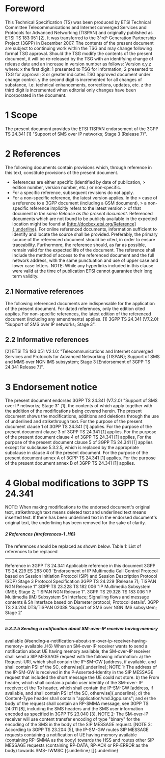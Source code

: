 # Foreword
This Technical Specification (TS) was been produced by ETSI Technical
Committee Telecommunications and Internet converged Services and Protocols for
Advanced Networking (TISPAN) and originally published as ETSI TS 183 051 [2].
It was transferred to the 3^rd^ Generation Partnership Project (3GPP) in
December 2007.
The contents of the present document are subject to continuing work within the
TSG and may change following formal TSG approval. Should the TSG modify the
contents of the present document, it will be re-released by the TSG with an
identifying change of release date and an increase in version number as
follows:
Version x.y.z
where:
x the first digit:
1 presented to TSG for information;
2 presented to TSG for approval;
3 or greater indicates TSG approved document under change control.
y the second digit is incremented for all changes of substance, i.e. technical
enhancements, corrections, updates, etc.
z the third digit is incremented when editorial only changes have been
incorporated in the document.
# 1 Scope
The present document provides the ETSI TISPAN endorsement of the 3GPP TS
24.341 [1] \"Support of SMS over IP networks; Stage 3 (Release 7)\".
# 2 References
The following documents contain provisions which, through reference in this
text, constitute provisions of the present document.
  * References are either specific (identified by date of publication, > edition number, version number, etc.) or non‑specific.
  * For a specific reference, subsequent revisions do not apply.
  * For a non-specific reference, the latest version applies. In the > case of a reference to a 3GPP document (including a GSM document), > a non-specific reference implicitly refers to the latest version > of that document _in the same Release as the present document_.
Referenced documents which are not found to be publicly available in the
expected location might be found at
[http://docbox.etsi.org/Reference]{.underline}.
For online referenced documents, information sufficient to identify and locate
the source shall be provided. Preferably, the primary source of the referenced
document should be cited, in order to ensure traceability. Furthermore, the
reference should, as far as possible, remain valid for the expected life of
the document. The reference shall include the method of access to the
referenced document and the full network address, with the same punctuation
and use of upper case and lower case letters.
NOTE: While any hyperlinks included in this clause were valid at the time of
publication ETSI cannot guarantee their long term validity.
## 2.1 Normative references
The following referenced documents are indispensable for the application of
the present document. For dated references, only the edition cited applies.
For non-specific references, the latest edition of the referenced document
(including any amendments) applies.
[1] 3GPP TS 24.341 (V7.2.0): \"Support of SMS over IP networks; Stage 3\".
## 2.2 Informative references
[2] ETSI TS 183 051 V2.1.0: \"Telecommunications and Internet converged
Services and Protocols for Advanced Networking (TISPAN); Support of SMS and
MMS over NGN IMS subsystem; Stage 3 [Endorsement of 3GPP TS 24.341 Release
7]\".
# 3 Endorsement notice
The present document endorses 3GPP TS 24.341 (V7.2.0) \"Support of SMS over IP
networks; Stage 3\" [1], the contents of which apply together with the
addition of the modifications being covered herein.
The present document shows the modifications, additions and deletions through
the use of underlined and strikethrough text.
For the purpose of the present document clause 1 of 3GPP TS 24.341 [1]
applies.
For the purpose of the present document clause 3 of 3GPP TS 24.341 [1]
applies.
For the purpose of the present document clause 4 of 3GPP TS 24.341 [1]
applies,
For the purpose of the present document clause 5 of 3GPP TS 24.341 [1] applies
except for subclause 5.3.2.5, which is replaced by the appropriate subclause
in clause 4 of the present document.
For the purpose of the present document annex A of 3GPP TS 24.341 [1] applies.
For the purpose of the present document annex B of 3GPP TS 24.341 [1] applies.
# 4 Global modifications to 3GPP TS 24.341
NOTE: When making modifications to the endorsed document\'s original text,
strikethrough text means deleted text and underlined text means inserted text.
If there has been underlined text in the endorsed document\'s original text,
the underlining has been removed for the sake of clarity.
##### 2 References {#references-1 .H6}
The references should be replaced as shown below.
Table 1: List of references to be replaced
* * *
Reference in 3GPP TS 24.341 Applicable reference in this document
3GPP TS 24.229 ES 283 003 \'Endorsement of IP Multimedia Call Control Protocol
based on Session Initiation Protocol (SIP) and Session Description Protocol
(SDP) Stage 3 Protocol Specification 3GPP TS 24.229 (Release 7); TISPAN NGN
Release 1\"
3GPP TS 23.228 TS 182 006 \"IP Multimedia Subsystem (IMS); Stage 2; TISPAN NGN
Release 1\".
3GPP TS 29.328 TS 183 036 \'IP Multimedia (IM) Subsystem Sh Interface;
Signalling flows and message contents & Sh Interface based on Diameter
protocol; Protocol details\'.
3GPP TS 23.204 DTS/TISPAN 02038 \'Support of SMS over NGN IMS subsystem;\
Stage 2\'
* * *
##### 5.3.2.5 Sending a notification about SM-over-IP receiver having memory
available {#sending-a-notification-about-sm-over-ip-receiver-having-memory-
available .H6}
When an SM-over-IP receiver wants to send a notification about UE having
memory available, the SM-over-IP receiver shall send a SIP MESSAGE request
with the following information:
a) the Request-URI, which shall contain the IP-SM-GW [address, if available.
and shall contain PSI of the SC, otherwise]{.underline};
NOTE 1: The address of the IP-SM-GW is received in the P-Asserted-Identity in
the SIP MESSAGE request that included the short message the UE could not
store.
b) the From header, which shall contain a public user identity of the SM-over-
IP receiver;
c) the To header, which shall contain the IP-SM-GW [address, if available, and
shall contain PSI of the SC, otherwise]{.underline};
d) the Content-Type header shall contain \"application/vnd.3gpp.sms\"; and
e) the body of the request shall contain an RP-SMMA message, see 3GPP TS
24.011 [8], including the SMS headers and the SMS user information encoded as
specified in 3GPP TS 23.040 [3].
NOTE 2: The SM-over-IP receiver will use content transfer encoding of type
\"binary\" for the encoding of the SMS in the body of the SIP MESSAGE request.
[NOTE 3: According to 3GPP TS 23.204 [5], the IP-SM-GW routes SIP MESSAGE
requests containing a notification of UE having memory available (containing
RP-SMMA as the body) towards the HSS and routes other SIP MESSAGE requests
(containing RP-DATA, RP-ACK or RP-ERROR as the body) towards SMS-
IWMSC.]{.underline}
[]{.underline}
#